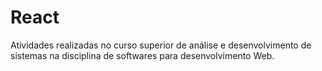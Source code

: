 # React
Atividades realizadas no curso superior de análise e desenvolvimento de sistemas na disciplina de softwares para desenvolvimento Web.
